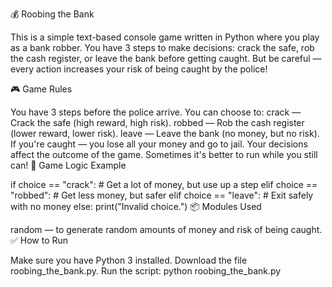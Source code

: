 💰 Roobing the Bank

This is a simple text-based console game written in Python where you play as a bank robber. You have 3 steps to make decisions: crack the safe, rob the cash register, or leave the bank before getting caught. But be careful — every action increases your risk of being caught by the police!

🎮 Game Rules

You have 3 steps before the police arrive.
You can choose to:
crack — Crack the safe (high reward, high risk).
robbed — Rob the cash register (lower reward, lower risk).
leave — Leave the bank (no money, but no risk).
If you're caught — you lose all your money and go to jail.
Your decisions affect the outcome of the game. Sometimes it's better to run while you still can!
🧠 Game Logic Example

if choice == "crack":
    # Get a lot of money, but use up a step
elif choice == "robbed":
    # Get less money, but safer
elif choice == "leave":
    # Exit safely with no money
else:
    print("Invalid choice.")
📦 Modules Used

random — to generate random amounts of money and risk of being caught.
✅ How to Run

Make sure you have Python 3 installed.
Download the file roobing_the_bank.py.
Run the script:
python roobing_the_bank.py

